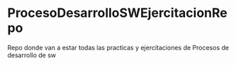 # ProcesoDesarrolloSWEjercitacionRepo
Repo donde van a estar todas las practicas y ejercitaciones de Procesos de desarrollo de sw
